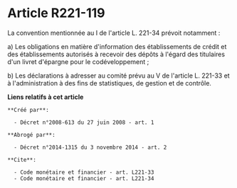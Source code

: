 # Article R221-119

La convention mentionnée au I de l'article L. 221-34 prévoit notamment : 

a) Les obligations en matière d'information des établissements de crédit et des établissements autorisés à recevoir des
dépôts à l'égard des titulaires d'un livret d'épargne pour le codéveloppement ; 

b) Les déclarations à adresser au comité prévu au V de l'article L. 221-33 et à l'administration à des fins de statistiques,
de gestion et de contrôle.

**Liens relatifs à cet article**

	**Créé par**:

	  - Décret n°2008-613 du 27 juin 2008 - art. 1

	**Abrogé par**:

	  - Décret n°2014-1315 du 3 novembre 2014 - art. 2

	**Cite**:

	  - Code monétaire et financier - art. L221-33
	  - Code monétaire et financier - art. L221-34
